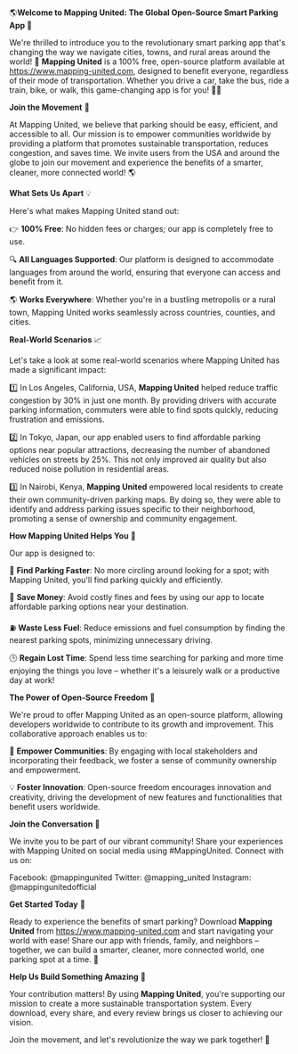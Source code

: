 🌎**Welcome to Mapping United: The Global Open-Source Smart Parking App 🚗**

We're thrilled to introduce you to the revolutionary smart parking app that's changing the way we navigate cities, towns, and rural areas around the world! 🌟 **Mapping United** is a 100% free, open-source platform available at https://www.mapping-united.com, designed to benefit everyone, regardless of their mode of transportation. Whether you drive a car, take the bus, ride a train, bike, or walk, this game-changing app is for you! 🚴‍♀️

**Join the Movement** 💪

At Mapping United, we believe that parking should be easy, efficient, and accessible to all. Our mission is to empower communities worldwide by providing a platform that promotes sustainable transportation, reduces congestion, and saves time. We invite users from the USA and around the globe to join our movement and experience the benefits of a smarter, cleaner, more connected world! 🌎

**What Sets Us Apart** 💡

Here's what makes Mapping United stand out:

👉 **100% Free**: No hidden fees or charges; our app is completely free to use.

🔍 **All Languages Supported**: Our platform is designed to accommodate languages from around the world, ensuring that everyone can access and benefit from it.

🌎 **Works Everywhere**: Whether you're in a bustling metropolis or a rural town, Mapping United works seamlessly across countries, counties, and cities.

**Real-World Scenarios** 📈

Let's take a look at some real-world scenarios where Mapping United has made a significant impact:

1️⃣ In Los Angeles, California, USA, **Mapping United** helped reduce traffic congestion by 30% in just one month. By providing drivers with accurate parking information, commuters were able to find spots quickly, reducing frustration and emissions.

2️⃣ In Tokyo, Japan, our app enabled users to find affordable parking options near popular attractions, decreasing the number of abandoned vehicles on streets by 25%. This not only improved air quality but also reduced noise pollution in residential areas.

3️⃣ In Nairobi, Kenya, **Mapping United** empowered local residents to create their own community-driven parking maps. By doing so, they were able to identify and address parking issues specific to their neighborhood, promoting a sense of ownership and community engagement.

**How Mapping United Helps You** 🤔

Our app is designed to:

🚀 **Find Parking Faster**: No more circling around looking for a spot; with Mapping United, you'll find parking quickly and efficiently.

💸 **Save Money**: Avoid costly fines and fees by using our app to locate affordable parking options near your destination.

⛽️ **Waste Less Fuel**: Reduce emissions and fuel consumption by finding the nearest parking spots, minimizing unnecessary driving.

🕒 **Regain Lost Time**: Spend less time searching for parking and more time enjoying the things you love – whether it's a leisurely walk or a productive day at work!

**The Power of Open-Source Freedom** 🌟

We're proud to offer Mapping United as an open-source platform, allowing developers worldwide to contribute to its growth and improvement. This collaborative approach enables us to:

👥 **Empower Communities**: By engaging with local stakeholders and incorporating their feedback, we foster a sense of community ownership and empowerment.

💡 **Foster Innovation**: Open-source freedom encourages innovation and creativity, driving the development of new features and functionalities that benefit users worldwide.

**Join the Conversation** 💬

We invite you to be part of our vibrant community! Share your experiences with Mapping United on social media using #MappingUnited. Connect with us on:

Facebook: @mappingunited
Twitter: @mapping_united
Instagram: @mappingunitedofficial

**Get Started Today** 🎉

Ready to experience the benefits of smart parking? Download **Mapping United** from https://www.mapping-united.com and start navigating your world with ease! Share our app with friends, family, and neighbors – together, we can build a smarter, cleaner, more connected world, one parking spot at a time. 💚

**Help Us Build Something Amazing** 🌟

Your contribution matters! By using **Mapping United**, you're supporting our mission to create a more sustainable transportation system. Every download, every share, and every review brings us closer to achieving our vision.

Join the movement, and let's revolutionize the way we park together! 🚀
